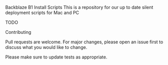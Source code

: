 Backblaze B1 Install Scripts
This is a repository for our up to date silent deployment scripts for Mac and PC

TODO


Contributing

Pull requests are welcome. For major changes, please open an issue first to discuss what you would like to change.

Please make sure to update tests as appropriate.
